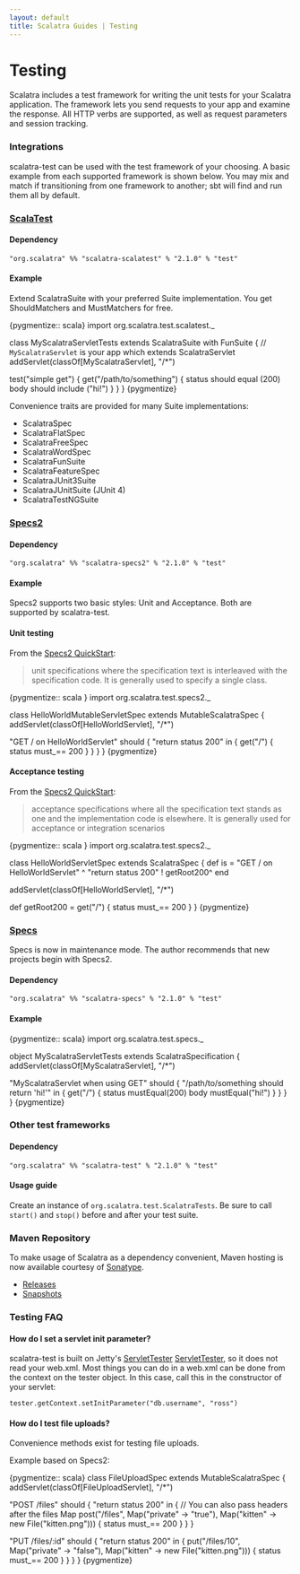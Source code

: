 ```yaml
---
layout: default
title: Scalatra Guides | Testing
---
```


<div class="page-header">
  <h1>Testing</h1>
</div>

Scalatra includes a test framework for writing the unit tests for your Scalatra
application.  The framework lets you send requests to your app and examine the
response.  All HTTP verbs are supported, as well as request parameters and
session tracking.

### Integrations

scalatra-test can be used with the test framework of your choosing.  A basic
example from each supported framework is shown below.  You may mix and match if
transitioning from one framework to another; sbt will find and run them all by
default.

### [ScalaTest](http://scalatest.org/)

#### Dependency

    "org.scalatra" %% "scalatra-scalatest" % "2.1.0" % "test"

#### Example

Extend ScalatraSuite with your preferred Suite implementation.  You get
ShouldMatchers and MustMatchers for free.

{pygmentize:: scala}
import org.scalatra.test.scalatest._

class MyScalatraServletTests extends ScalatraSuite with FunSuite {
  // `MyScalatraServlet` is your app which extends ScalatraServlet
  addServlet(classOf[MyScalatraServlet], "/*")

  test("simple get") {
    get("/path/to/something") {
      status should equal (200)
      body should include ("hi!")
    }
  }
}
{pygmentize}

Convenience traits are provided for many Suite implementations:

* ScalatraSpec
* ScalatraFlatSpec
* ScalatraFreeSpec
* ScalatraWordSpec
* ScalatraFunSuite
* ScalatraFeatureSpec
* ScalatraJUnit3Suite
* ScalatraJUnitSuite (JUnit 4)
* ScalatraTestNGSuite

### [Specs2](http://etorreborre.github.com/specs2/)

#### Dependency

    "org.scalatra" %% "scalatra-specs2" % "2.1.0" % "test"

#### Example

Specs2 supports two basic styles: Unit and Acceptance.  Both are supported
by scalatra-test.

#### Unit testing

From the [Specs2 QuickStart][Specs2 Quickstart]:

> unit specifications where the specification text is interleaved with the
> specification code. It is generally used to specify a single class.

{pygmentize:: scala }
import org.scalatra.test.specs2._

class HelloWorldMutableServletSpec extends MutableScalatraSpec {
  addServlet(classOf[HelloWorldServlet], "/*")

  "GET / on HelloWorldServlet" should {
    "return status 200" in {
      get("/") {
        status must_== 200
      }
    }
  }
}
{pygmentize}

#### Acceptance testing

From the [Specs2 QuickStart][Specs2 Quickstart]:

> acceptance specifications where all the specification text stands as one and
> the implementation code is elsewhere.  It is generally used for acceptance or
> integration scenarios

{pygmentize:: scala }
import org.scalatra.test.specs2._

class HelloWorldServletSpec extends ScalatraSpec { def is =
  "GET / on HelloWorldServlet"                     ^
    "return status 200"                            ! getRoot200^
                                                   end

  addServlet(classOf[HelloWorldServlet], "/*")

  def getRoot200 = get("/") {
    status must_== 200
  }
}
{pygmentize}

### [Specs](http://code.google.com/p/specs/)

Specs is now in maintenance mode.  The author recommends that new projects
begin with Specs2.

#### Dependency

    "org.scalatra" %% "scalatra-specs" % "2.1.0" % "test"

#### Example

{pygmentize:: scala}
import org.scalatra.test.specs._

object MyScalatraServletTests extends ScalatraSpecification {
  addServlet(classOf[MyScalatraServlet], "/*")

  "MyScalatraServlet when using GET" should {
    "/path/to/something should return 'hi!'" in {
      get("/") {
        status mustEqual(200)
        body mustEqual("hi!")
      }
    }
  }
}
{pygmentize}


### Other test frameworks

#### Dependency

    "org.scalatra" %% "scalatra-test" % "2.1.0" % "test"

#### Usage guide

Create an instance of `org.scalatra.test.ScalatraTests`.  Be sure to call
`start()` and `stop()` before and after your test suite.


### Maven Repository

To make usage of Scalatra as a dependency convenient, Maven hosting is now
available courtesy of
[Sonatype](https://docs.sonatype.com/display/NX/OSS+Repository+Hosting).

* [Releases](https://oss.sonatype.org/content/repositories/releases)
* [Snapshots](https://oss.sonatype.org/content/repositories/snapshots)

### Testing FAQ

#### How do I set a servlet init parameter?

scalatra-test is built on Jetty's [ServletTester] [ServletTester], so it
does not read your web.xml.  Most things you can do in a web.xml can be
done from the context on the tester object.  In this case, call this in
the constructor of your servlet:

    tester.getContext.setInitParameter("db.username", "ross")

[Specs2 Quickstart]: http://etorreborre.github.com/specs2/guide/org.specs2.guide.QuickStart.html
[ServletTester]: http://download.eclipse.org/jetty/stable-7/apidocs/org/eclipse/jetty/testing/ServletTester.html

#### How do I test file uploads?

Convenience methods exist for testing file uploads.

Example based on Specs2:

{pygmentize:: scala}
class FileUploadSpec extends MutableScalatraSpec {
  addServlet(classOf[FileUploadServlet], "/*")

  "POST /files" should {
    "return status 200" in {
      // You can also pass headers after the files Map
      post("/files", Map("private" -> "true"), Map("kitten" -> new File("kitten.png"))) {
        status must_== 200
      }
    }
  }

  "PUT /files/:id" should {
    "return status 200" in {
      put("/files/10", Map("private" -> "false"), Map("kitten" -> new File("kitten.png"))) {
        status must_== 200
      }
    }
  }
}
{pygmentize}
